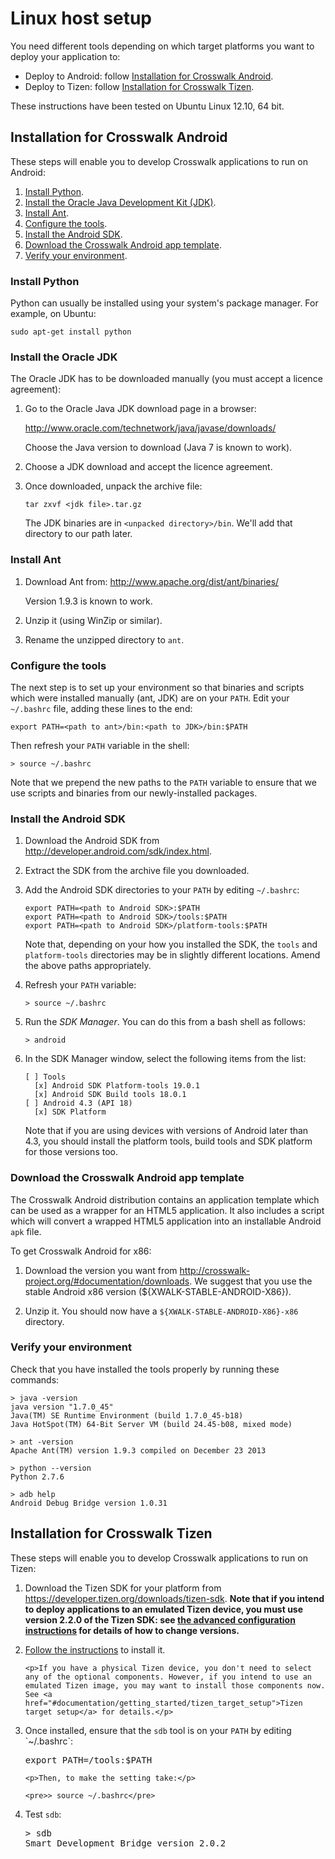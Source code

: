 # Linux host setup

You need different tools depending on which target platforms you want to deploy your application to:

*   Deploy to Android: follow [Installation for Crosswalk Android](#documentation/getting_started/Linux_host_setup/Installation-for-Crosswalk-Android).
*   Deploy to Tizen: follow [Installation for Crosswalk Tizen](#documentation/getting_started/Linux_host_setup/Installation-for-Crosswalk-Tizen).

These instructions have been tested on Ubuntu Linux 12.10, 64 bit.

## Installation for Crosswalk Android

These steps will enable you to develop Crosswalk applications to run on Android:

1.  [Install Python](#documentation/getting_started/linux_host_setup/Install-Python).
2.  [Install the Oracle Java Development Kit (JDK)](#documentation/getting_started/linux_host_setup/Install-the-Oracle-JDK).
3.  [Install Ant](#documentation/getting_started/linux_host_setup/Install-Ant).
4.  [Configure the tools](#documentation/getting_started/linux_host_setup/Configure-the-tools).
5.  [Install the Android SDK](#documentation/getting_started/linux_host_setup/Install-the-Android-SDK).
6.  [Download the Crosswalk Android app template](#documentation/getting_started/linux_host_setup/Download-the-Crosswalk-Android-app-template).
7.  [Verify your environment](#documentation/getting_started/linux_host_setup/Verify-your-environment).

### Install Python

Python can usually be installed using your system's package manager. For example, on Ubuntu:

    sudo apt-get install python

### Install the Oracle JDK

The Oracle JDK has to be downloaded manually (you must accept a licence agreement):

1.  Go to the Oracle Java JDK download page in a browser:

    http://www.oracle.com/technetwork/java/javase/downloads/

    Choose the Java version to download (Java 7 is known to work).

2.  Choose a JDK download and accept the licence agreement.

3.  Once downloaded, unpack the archive file:

        tar zxvf <jdk file>.tar.gz

    The JDK binaries are in `<unpacked directory>/bin`. We'll add that directory to our path later.

### Install Ant

1.  Download Ant from: http://www.apache.org/dist/ant/binaries/

    Version 1.9.3 is known to work.

2.  Unzip it (using WinZip or similar).

3.  Rename the unzipped directory to `ant`.

### Configure the tools

The next step is to set up your environment so that binaries and scripts which were installed manually (ant, JDK) are on your `PATH`. Edit your `~/.bashrc` file, adding these lines to the end:

    export PATH=<path to ant>/bin:<path to JDK>/bin:$PATH

Then refresh your `PATH` variable in the shell:

    > source ~/.bashrc

Note that we prepend the new paths to the `PATH` variable to ensure that we use scripts and binaries from our newly-installed packages.

### Install the Android SDK

1.  Download the Android SDK from <a href='http://developer.android.com/sdk/index.html' target='_blank'>http://developer.android.com/sdk/index.html</a>.

2.  Extract the SDK from the archive file you downloaded.

3.  Add the Android SDK directories to your `PATH` by editing `~/.bashrc`:

        export PATH=<path to Android SDK>:$PATH
        export PATH=<path to Android SDK>/tools:$PATH
        export PATH=<path to Android SDK>/platform-tools:$PATH

    Note that, depending on your how you installed the SDK, the `tools` and `platform-tools` directories may be in slightly different locations. Amend the above paths appropriately.

4.  Refresh your `PATH` variable:

        > source ~/.bashrc

5.  Run the *SDK Manager*. You can do this from a bash shell as follows:

        > android

6.  In the SDK Manager window, select the following items from the list:

        [ ] Tools
          [x] Android SDK Platform-tools 19.0.1
          [x] Android SDK Build tools 18.0.1
        [ ] Android 4.3 (API 18)
          [x] SDK Platform

    Note that if you are using devices with versions of Android later than 4.3, you should install the platform tools, build tools and SDK platform for those versions too.

### Download the Crosswalk Android app template

The Crosswalk Android distribution contains an application template which can be used as a wrapper for an HTML5 application. It also includes a script which will convert a wrapped HTML5 application into an installable Android `apk` file.

To get Crosswalk Android for x86:

1.  Download the version you want from http://crosswalk-project.org/#documentation/downloads. We suggest that you use the stable Android x86 version (${XWALK-STABLE-ANDROID-X86}).

2.  Unzip it. You should now have a `${XWALK-STABLE-ANDROID-X86}-x86` directory.

### Verify your environment

Check that you have installed the tools properly by running these commands:

    > java -version
    java version "1.7.0_45"
    Java(TM) SE Runtime Environment (build 1.7.0_45-b18)
    Java HotSpot(TM) 64-Bit Server VM (build 24.45-b08, mixed mode)

    > ant -version
    Apache Ant(TM) version 1.9.3 compiled on December 23 2013

    > python --version
    Python 2.7.6

    > adb help
    Android Debug Bridge version 1.0.31

## Installation for Crosswalk Tizen

These steps will enable you to develop Crosswalk applications to run on Tizen:

<ol>

  <li>Download the Tizen SDK for your platform from <a href="https://developer.tizen.org/downloads/tizen-sdk" target="_blank">https://developer.tizen.org/downloads/tizen-sdk</a>. <strong>Note that if you intend to deploy applications to an emulated Tizen device, you must use version 2.2.0 of the Tizen SDK: see <a href="https://developer.tizen.org/downloads/sdk/advanced-configuration">the advanced configuration instructions</a> for details of how to change versions.</strong></li>

  <li>
    <p><a href="https://developer.tizen.org/downloads/sdk/installing-tizen-sdk">Follow the instructions</a> to install it.</p>

    <p>If you have a physical Tizen device, you don't need to select any of the optional components. However, if you intend to use an emulated Tizen image, you may want to install those components now. See <a href="#documentation/getting_started/tizen_target_setup">Tizen target setup</a> for details.</p>
  </li>

  <li>
    <p>Once installed, ensure that the <code>sdb</code> tool is on your <code>PATH</code> by editing `~/.bashrc`:</p>

<pre>
export PATH=<path to Tizen SDK>/tools:$PATH
</pre>

    <p>Then, to make the setting take:</p>

    <pre>> source ~/.bashrc</pre>
  </li>

  <li>
    <p>Test <code>sdb</code>:</p>

<pre>
> sdb
Smart Development Bridge version 2.0.2
</pre>
  </li>

</ol>
